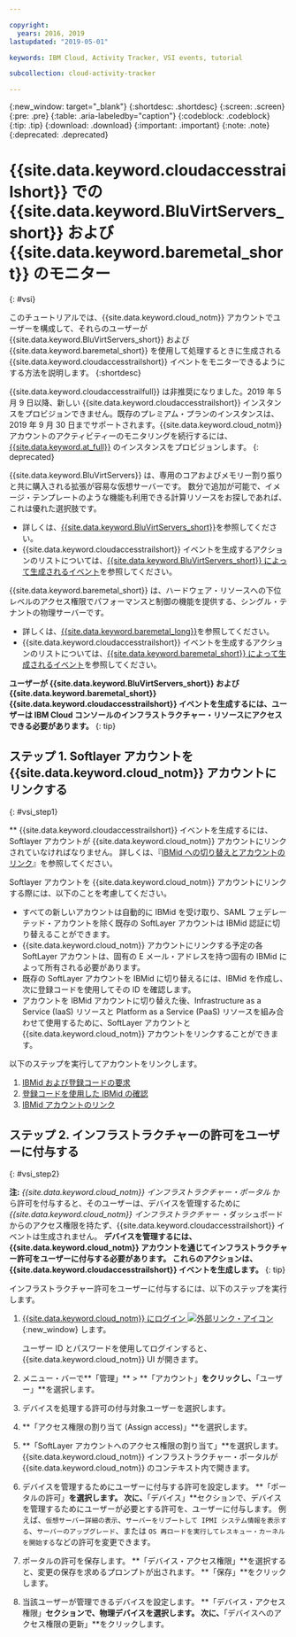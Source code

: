 ```yaml
---

copyright:
  years: 2016, 2019
lastupdated: "2019-05-01"

keywords: IBM Cloud, Activity Tracker, VSI events, tutorial

subcollection: cloud-activity-tracker

---
```


{:new_window: target="_blank"}
{:shortdesc: .shortdesc}
{:screen: .screen}
{:pre: .pre}
{:table: .aria-labeledby="caption"}
{:codeblock: .codeblock}
{:tip: .tip}
{:download: .download}
{:important: .important}
{:note: .note}
{:deprecated: .deprecated}


# {{site.data.keyword.cloudaccesstrailshort}} での {{site.data.keyword.BluVirtServers_short}} および {{site.data.keyword.baremetal_short}} のモニター
{: #vsi}

このチュートリアルでは、{{site.data.keyword.cloud_notm}} アカウントでユーザーを構成して、それらのユーザーが {{site.data.keyword.BluVirtServers_short}} および {{site.data.keyword.baremetal_short}} を使用して処理するときに生成される {{site.data.keyword.cloudaccesstrailshort}} イベントをモニターできるようにする方法を説明します。
{:shortdesc}

{{site.data.keyword.cloudaccesstrailfull}} は非推奨になりました。2019 年 5 月 9 日以降、新しい {{site.data.keyword.cloudaccesstrailshort}} インスタンスをプロビジョンできません。既存のプレミアム・プランのインスタンスは、2019 年 9 月 30 日までサポートされます。{{site.data.keyword.cloud_notm}} アカウントのアクティビティーのモニタリングを続行するには、[{{site.data.keyword.at_full}}](/docs/services/Activity-Tracker-with-LogDNA?topic=logdnaat-getting-started#getting-started) のインスタンスをプロビジョンします。
{: deprecated}

{{site.data.keyword.BluVirtServers}} は、専用のコアおよびメモリー割り振りと共に購入される拡張が容易な仮想サーバーです。 数分で追加が可能で、イメージ・テンプレートのような機能も利用できる計算リソースをお探しであれば、これは優れた選択肢です。 
* 詳しくは、[{{site.data.keyword.BluVirtServers_short}}](/docs/vsi?topic=virtual-servers-about-virtual-servers#about-virtual-servers)を参照してください。 
* {{site.data.keyword.cloudaccesstrailshort}} イベントを生成するアクションのリストについては、[{{site.data.keyword.BluVirtServers_short}} によって生成されるイベント](/docs/vsi?topic=virtual-servers-at_events#at_events)を参照してください。

{{site.data.keyword.baremetal_short}} は、ハードウェア・リソースへの下位レベルのアクセス権限でパフォーマンスと制御の機能を提供する、シングル・テナントの物理サーバーです。 
* 詳しくは、[{{site.data.keyword.baremetal_long}}](/docs/bare-metal?topic=bare-metal-about#about)を参照してください。
* {{site.data.keyword.cloudaccesstrailshort}} イベントを生成するアクションのリストについては、[{{site.data.keyword.baremetal_short}} によって生成されるイベント](/docs/bare-metal?topic=bare-metal-bm-at-events#bm-at-events)を参照してください。

**ユーザーが {{site.data.keyword.BluVirtServers_short}} および {{site.data.keyword.baremetal_short}} {{site.data.keyword.cloudaccesstrailshort}} イベントを生成するには、ユーザーは IBM Cloud コンソールのインフラストラクチャー・リソースにアクセスできる必要があります。**
{: tip}

## ステップ 1. Softlayer アカウントを {{site.data.keyword.cloud_notm}} アカウントにリンクする
{: #vsi_step1}

** {{site.data.keyword.cloudaccesstrailshort}} イベントを生成するには、Softlayer アカウントが {{site.data.keyword.cloud_notm}} アカウントにリンクされていなければなりません。 詳しくは、『[IBMid への切り替えとアカウントのリンク](/docs/account?topic=account-unifyingaccounts#link_accounts)』を参照してください。

Softlayer アカウントを {{site.data.keyword.cloud_notm}} アカウントにリンクする際には、以下のことを考慮してください。
* すべての新しいアカウントは自動的に IBMid を受け取り、SAML フェデレーテッド・アカウントを除く既存の SoftLayer アカウントは IBMid 認証に切り替えることができます。
* {{site.data.keyword.cloud_notm}} アカウントにリンクする予定の各 SoftLayer アカウントは、固有の E メール・アドレスを持つ固有の IBMid によって所有される必要があります。
* 既存の SoftLayer アカウントを IBMid に切り替えるには、IBMid を作成し、次に登録コードを使用してその ID を確認します。
* アカウントを IBMid アカウントに切り替えた後、Infrastructure as a Service (IaaS) リソースと Platform as a Service (PaaS) リソースを組み合わせて使用するために、SoftLayer アカウントと {{site.data.keyword.cloud_notm}} アカウントをリンクすることができます。 

以下のステップを実行してアカウントをリンクします。
1. [IBMid および登録コードの要求](/docs/account?topic=account-unifyingaccounts#reqIBMidandregcode)
2. [登録コードを使用した IBMid の確認](/docs/account?topic=account-unifyingaccounts#confIBMiduseregcode)
3. [IBMid アカウントのリンク](/docs/account?topic=account-unifyingaccounts#link_user_account)


## ステップ 2. インフラストラクチャーの許可をユーザーに付与する
{: #vsi_step2}

**注:** *{{site.data.keyword.cloud_notm}} インフラストラクチャー・ポータル* から許可を付与すると、そのユーザーは、デバイスを管理するために *{{site.data.keyword.cloud_notm}} インフラストラクチャー* ・ダッシュボードからのアクセス権限を持たず、{{site.data.keyword.cloudaccesstrailshort}} イベントは生成されません。 **デバイスを管理するには、{{site.data.keyword.cloud_notm}} アカウントを通じてインフラストラクチャー許可をユーザーに付与する必要があります。 これらのアクションは、{{site.data.keyword.cloudaccesstrailshort}} イベントを生成します。**
{: tip}

インフラストラクチャー許可をユーザーに付与するには、以下のステップを実行します。

1. [{{site.data.keyword.cloud_notm}} にログイン ![外部リンク・アイコン](../../icons/launch-glyph.svg "外部リンク・アイコン")](https://cloud.ibm.com/login){:new_window} します。
    
	ユーザー ID とパスワードを使用してログインすると、{{site.data.keyword.cloud_notm}} UI が開きます。

2. メニュー・バーで**「管理」** &gt; **「アカウント」**をクリックし、**「ユーザー」**を選択します。 

3. デバイスを処理する許可の付与対象ユーザーを選択します。

4. **「アクセス権限の割り当て (Assign access)」**を選択します。

5. **「SoftLayer アカウントへのアクセス権限の割り当て」**を選択します。 {{site.data.keyword.cloud_notm}} インフラストラクチャー・ポータルが {{site.data.keyword.cloud_notm}} のコンテキスト内で開きます。

6. デバイスを管理するためにユーザーに付与する許可を設定します。 **「ポータルの許可」**を選択します。 次に、**「デバイス」**セクションで、デバイスを管理するためにユーザーが必要とする許可を、ユーザーに付与します。 例えば、`仮想サーバー詳細の表示`、`サーバーをリブートして IPMI システム情報を表示する`、`サーバーのアップグレード`、または `OS 再ロードを実行してレスキュー・カーネルを開始する`などの許可を変更できます。

7. ポータルの許可を保存します。 **「デバイス・アクセス権限」**を選択すると、変更の保存を求めるプロンプトが出されます。 **「保存」**をクリックします。

8. 当該ユーザーが管理できるデバイスを設定します。 **「デバイス・アクセス権限」**セクションで、物理デバイスを選択します。 次に、**「デバイスへのアクセス権限の更新」**をクリックします。






